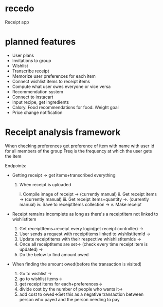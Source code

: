 # recedo
Receipt app

# planned features

- User plans
- Invitations to group
- Wishlist
- Transcribe receipt
- Memorize user preferences for each item
- Connect wishlist items to receipt items
- Compute what user owes everyone or vice versa
- Recommendation system
- Connect to instacart
- Input recipe, get ingredients
- Calory. Food recommendations for food. Weight goal
- Price change notification

# Receipt analysis framework

When checking preferences get preference of item with name with user id for all members of the group
Freq is the frequency at which the user gets the item

Endpoints:
- Getting receipt -> get items+transcribed everything
    1. When receipt is uploaded

        i. Compile image of receipt -> (currently manual)
        ii. Get receipt items -> (currently manual)
        iii. Get receipt items+quantity ->. (currently manual)
        iv. Save to receiptItems collection ->
        v. Make receipt

- Receipt remains incomplete as long as there's a receiptItem not linked to wishlistItem
    1. Get receiptItems+receipt every login(get receipt controller) -> 
    2. User sends a request with receiptItems linked to wishlistItemId ->
    3. Update receiptItems with their respective whishlistItemIds ->
    4. Once all receiptItems are set-> (check every time receipt item is updated) -> 
    5. Do the below to find amount owed

- When finding the amount owed(before the transaction is visited)

    1. Go to wishlist -> 
    2. go to wishlist items-> 
    3. get receipt items for each+preferences->
    4. divide cost by the number of people who wants it->
    5. add cost to owed->Set this as a negative transaction between person who payed and the person needing to pay
